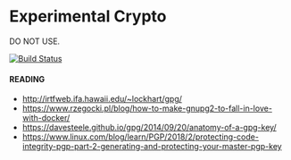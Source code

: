 # Experimental Crypto

DO NOT USE.

[![Build Status](https://travis-ci.org/OR13/g9g.svg?branch=master)](https://travis-ci.org/OR13/g9g)

#### READING

- http://irtfweb.ifa.hawaii.edu/~lockhart/gpg/
- https://www.rzegocki.pl/blog/how-to-make-gnupg2-to-fall-in-love-with-docker/
- https://davesteele.github.io/gpg/2014/09/20/anatomy-of-a-gpg-key/
- https://www.linux.com/blog/learn/PGP/2018/2/protecting-code-integrity-pgp-part-2-generating-and-protecting-your-master-pgp-key